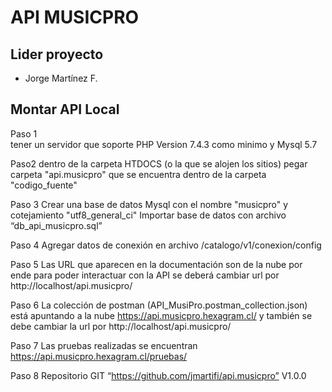 # API MUSICPRO

## Lider proyecto
 - Jorge Martínez F.
 
## Montar API Local

Paso 1   
tener un servidor que soporte PHP Version 7.4.3 como minimo y Mysql 5.7

Paso2
dentro de la carpeta HTDOCS (o la que se alojen los sitios)
pegar carpeta "api.musicpro" que se encuentra dentro de la carpeta "codigo_fuente"

Paso 3
Crear una base de datos Mysql con el nombre "musicpro" y cotejamiento "utf8_general_ci"
Importar base de datos con archivo “db_api_musicpro.sql”

Paso 4
Agregar datos de conexión en archivo /catalogo/v1/conexion/config

Paso 5
Las URL que aparecen en la documentación son de la nube por ende para poder interactuar con la API se deberá cambiar url por http://localhost/api.musicpro/ 

Paso 6
La colección de postman (API_MusiPro.postman_collection.json) está apuntando a la nube https://api.musicpro.hexagram.cl/ y también se debe cambiar la url por http://localhost/api.musicpro/

Paso 7
Las pruebas realizadas se encuentran https://api.musicpro.hexagram.cl/pruebas/

Paso 8
Repositorio GIT “https://github.com/jmartifi/api.musicpro” V1.0.0


 
